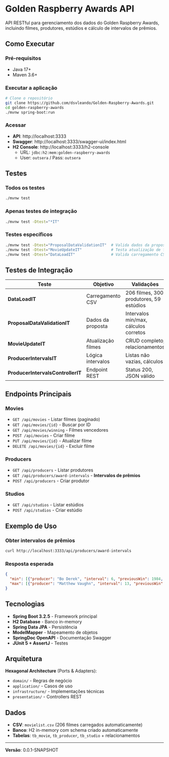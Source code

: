 # Golden Raspberry Awards API

API RESTful para gerenciamento dos dados do Golden Raspberry Awards, incluindo filmes, produtores, estúdios e cálculo de intervalos de prêmios.

## Como Executar

### Pré-requisitos
- Java 17+
- Maven 3.6+

### Executar a aplicação
```bash
# Clone o repositório
git clone https://github.com/dsvleando/Golden-Raspberry-Awards.git
cd golden-raspberry-awards
./mvnw spring-boot:run
```

### Acessar
- **API**: http://localhost:3333
- **Swagger**: http://localhost:3333/swagger-ui/index.html
- **H2 Console**: http://localhost:3333/h2-console
  - URL: `jdbc:h2:mem:golden-raspberry-awards`
  - User: `outsera` / Pass: `outsera`

## Testes

### Todos os testes
```bash
./mvnw test
```

### Apenas testes de integração
```bash
./mvnw test -Dtest="*IT"
```

### Testes específicos
```bash
./mvnw test -Dtest="ProposalDataValidationIT"  # Valida dados da proposta
./mvnw test -Dtest="MovieUpdateIT"             # Testa atualização de filmes
./mvnw test -Dtest="DataLoadIT"                # Valida carregamento CSV
```

## Testes de Integração

| Teste | Objetivo | Validações |
|-------|----------|------------|
| **DataLoadIT** | Carregamento CSV | 206 filmes, 300 produtores, 59 estúdios |
| **ProposalDataValidationIT** | Dados da proposta | Intervalos min/max, cálculos corretos |
| **MovieUpdateIT** | Atualização filmes | CRUD completo, relacionamentos |
| **ProducerIntervalsIT** | Lógica intervalos | Listas não vazias, cálculos |
| **ProducerIntervalsControllerIT** | Endpoint REST | Status 200, JSON válido |

## Endpoints Principais

### Movies
- `GET /api/movies` - Listar filmes (paginado)
- `GET /api/movies/{id}` - Buscar por ID
- `GET /api/movies/winning` - Filmes vencedores
- `POST /api/movies` - Criar filme
- `PUT /api/movies/{id}` - Atualizar filme
- `DELETE /api/movies/{id}` - Excluir filme

### Producers
- `GET /api/producers` - Listar produtores
- `GET /api/producers/award-intervals` - **Intervalos de prêmios**
- `POST /api/producers` - Criar produtor

### Studios
- `GET /api/studios` - Listar estúdios
- `POST /api/studios` - Criar estúdio

## Exemplo de Uso

### Obter intervalos de prêmios
```bash
curl http://localhost:3333/api/producers/award-intervals
```

### Resposta esperada
```json
{
  "min": [{"producer": "Bo Derek", "interval": 6, "previousWin": 1984, "followingWin": 1990}],
  "max": [{"producer": "Matthew Vaughn", "interval": 13, "previousWin": 2002, "followingWin": 2015}]
}
```

## Tecnologias

- **Spring Boot 3.2.5** - Framework principal
- **H2 Database** - Banco in-memory
- **Spring Data JPA** - Persistência
- **ModelMapper** - Mapeamento de objetos
- **SpringDoc OpenAPI** - Documentação Swagger
- **JUnit 5 + AssertJ** - Testes

## Arquitetura

**Hexagonal Architecture** (Ports & Adapters):
- `domain/` - Regras de negócio
- `application/` - Casos de uso
- `infrastructure/` - Implementações técnicas
- `presentation/` - Controllers REST

## Dados

- **CSV**: `movielist.csv` (206 filmes carregados automaticamente)
- **Banco**: H2 in-memory com schema criado automaticamente
- **Tabelas**: `tb_movie`, `tb_producer`, `tb_studio` + relacionamentos

---

**Versão**: 0.0.1-SNAPSHOT
